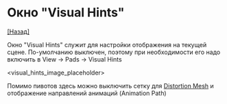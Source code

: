 # Окно "Visual Hints"

[[Назад]](@UI)

Окно "Visual Hints" служит для настройки отображения на текущей сцене. По-умолчанию выключен, поэтому при необходимости его надо включить в View -> Pads -> Visual Hints

<visual_hints_image_placeholder>

Помимо пивотов здесь можно выключить сетку для [Distortion Mesh]() и отображение направлений анимаций (Animation Path)
